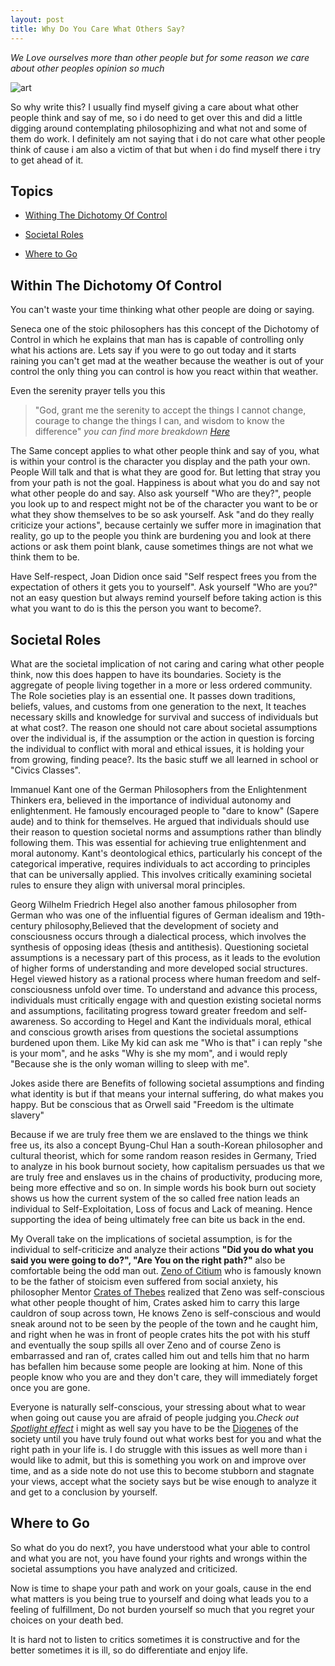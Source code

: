 ```yaml
---
layout: post
title: Why Do You Care What Others Say?
---
```


*We Love ourselves more than other people but for some reason we care 
about other peoples opinion so much*


![art](https://i.imgur.com/r8bGKQg.png)

So why write this? I usually find myself giving a care about what other people think and say of me, so i do need to get over this and did a little digging around contemplating philosophizing and what not and some of them do work. I definitely am not saying that i do not care what other people think of cause i am also a victim of that but when i do find myself there i try to get ahead of it. 

## Topics 

- [Withing The Dichotomy Of Control](#WTDOC) 

- [Societal Roles](#SRC) 

- [Where to Go](#WTG) 



<h2 id="WTDOC"> Within The Dichotomy Of Control </h2> 

You can't waste your time thinking what other people are doing or saying.

Seneca one of the stoic philosophers has this concept of the Dichotomy of Control in which he explains that man has is capable of controlling only what his actions are. Lets say if you were to go out today and it starts raining you can't get mad at the weather because the weather is out of your control the only thing you can control is how you react within that weather. 


Even the serenity prayer tells you this
>"God, grant me the serenity to accept the things I cannot change, courage to change the things I can, and wisdom to know the difference"
*you can find more breakdown [Here](https://www.quora.com/There-is-a-prayer-God-grant-me-the-serenity-to-accept-the-things-I-cannot-change-courage-to-change-the-things-I-can-and-wisdom-to-know-the-difference-What-is-this-wisdom-about-How-do-we-know-what-to-accept-and-what)*

The Same concept applies to what other people think and say of you, what is within your control is the character you display and the path your own. People Will talk and that is what they are good for. But letting that stray you from your path is not the goal. Happiness is about what you do and say not what other people do and say. Also ask yourself "Who are they?", people you look up to and respect might not be of the character you want to be or what they show themselves to be so ask yourself.  Ask "and do they really criticize your actions", because certainly we suffer more in imagination that reality, go up to the people you think are burdening you and look at there actions or ask them point blank, cause sometimes things are not what we think them to be.



Have Self-respect, Joan Didion once said "Self respect frees you from the expectation of others it gets you to yourself". Ask yourself "Who are you?" not an easy question but always remind yourself before taking action is this what you want to do is this the person you want to become?. 



<h2 id="SRC"> Societal Roles </h2>

What are the societal implication of not caring and caring what other people think, now this does happen to have its boundaries. Society is the aggregate of people living together in a more or less ordered community. The Role societies play is an essential one. It passes down traditions, beliefs, values, and customs from one generation to the next, It teaches necessary skills and knowledge for survival and success of individuals but at what cost?. The reason one should not care about societal assumptions over the individual is, if the assumption or the action in question is forcing the individual to conflict with moral and ethical issues, it is holding your from growing, finding peace?. Its the basic stuff we all learned in school or "Civics Classes". 

Immanuel Kant one of the German Philosophers from the Enlightenment Thinkers era, believed in the importance of individual autonomy and enlightenment. He famously encouraged people to "dare to know" (Sapere aude) and to think for themselves. He argued that individuals should use their reason to question societal norms and assumptions rather than blindly following them. This was essential for achieving true enlightenment and moral autonomy. Kant's deontological ethics, particularly his concept of the categorical imperative, requires individuals to act according to principles that can be universally applied. This involves critically examining societal rules to ensure they align with universal moral principles. 

Georg Wilhelm Friedrich Hegel also another famous philosopher from German who was one of the influential figures of German idealism and 19th-century philosophy,Believed that the development of society and consciousness occurs through a dialectical process, which involves the synthesis of opposing ideas (thesis and antithesis). Questioning societal assumptions is a necessary part of this process, as it leads to the evolution of higher forms of understanding and more developed social structures. Hegel viewed history as a rational process where human freedom and self-consciousness unfold over time. To understand and advance this process, individuals must critically engage with and question existing societal norms and assumptions, facilitating progress toward greater freedom and self-awareness. So according to Hegel and Kant the individuals moral, ethical and conscious growth arises from questions the societal assumptions burdened upon them. Like My kid can ask me "Who is that" i can reply "she is your mom", and he asks "Why is she my mom", and i would reply "Because she is the only woman willing to sleep with me".

Jokes aside there are Benefits of following societal assumptions and finding what identity is but if that means your internal suffering, do what makes you happy. But be conscious that as Orwell said "Freedom is the ultimate slavery"

Because if we are truly free them we are enslaved to the things we think free us, its also a concept Byung-Chul Han a south-Korean philosopher and cultural theorist, which for some random reason resides in Germany, Tried to analyze in his book burnout society, how capitalism persuades us that we are truly free and enslaves us in the chains of productivity, producing more, being more effective and so on. In simple words his book burn out society shows us how the current system of the so called free nation leads an individual to Self-Exploitation, Loss of focus and Lack of meaning. Hence supporting the idea of being ultimately free can bite us back in the end. 

My Overall take on the implications of societal assumption, is for the individual to self-criticize and analyze their actions **"Did you do what you said you were going to do?", "Are You on the right path?"** also be comfortable being the odd man out. [Zeno of Citium](https://en.wikipedia.org/wiki/Zeno_of_Citium) who is famously known to be the father of stoicism even suffered from social anxiety, his philosopher Mentor [Crates of Thebes](https://en.wikipedia.org/wiki/Crates_of_Thebes) realized that Zeno was self-conscious what other people thought of him, Crates asked him to carry this large cauldron of soup across town, He knows Zeno is self-conscious and would sneak around not to be seen by the people of the town and he caught him, and right when he was in front of people crates hits the pot with his stuff and eventually the soup spills all over Zeno and of course Zeno is embarrassed  and ran of, crates called him out and tells him that no harm has befallen him because some people are looking at him. None of this people know who you are and they don't care, they will immediately forget once you are gone. 

Everyone is naturally self-conscious, your stressing about what to wear when going out cause you are afraid of people judging you.*Check out [Spotlight effect](https://en.wikipedia.org/wiki/Spotlight_effect)* i might as well say you have to be the [Diogenes](https://en.wikipedia.org/wiki/Diogenes) of the society until you have truly found out what works best for you and what the right path in your life is. I do struggle with this issues as well more than i would like to admit, but this is something you work on and improve over time, and as a side note do not use this to become stubborn and stagnate your views, accept what the society says but be wise enough to analyze it and get to a conclusion by yourself.

<h2 id="WTG"> Where to Go </h2>

So what do you do next?, you have understood what your able to control and what you are not, you have found your rights and wrongs within the societal assumptions you have analyzed and criticized. 

Now is time to shape your path and work on your goals, cause in the end what matters is you being true to yourself and doing what leads you to a feeling of fulfillment, Do not burden yourself so much that you regret your choices on your death bed. 

It is hard not to listen to critics sometimes it is constructive and for the better sometimes it is ill, so do differentiate and enjoy life.
